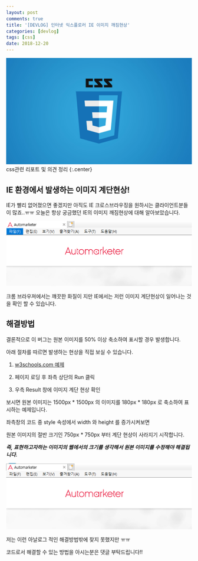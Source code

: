 ```yaml
---
layout: post
comments: true
title: '[DEVLOG] 인터넷 익스플로러 IE 이미지 깨짐현상'
categories: [devlog]
tags: [css]
date: 2018-12-20
---
```

![headerimg](/assets/img/subcate/css.png)
css관련 리포트 및 의견 정리
{:.center}

## IE 환경에서 발생하는 이미지 계단현상!

IE가 빨리 없어졌으면 좋겠지만 아직도 IE 크로스브라우징을 원하시는 클라이언트분들이 많죠..ㅠㅠ
오늘은 항상 궁금했던 IE의 이미지 깨짐현상에 대해 알아보았습니다.

![image](/assets/img/post/css-imgBugInIE/1.png)

크롬 브라우져에서는 꺠끗한 화질이 지만 IE에서는 저런 이미지 계단현상이 일어나는 것을 확인 할 수 있습니다.

## 해결방법

결론적으로 이 버그는 원본 이미지를 50% 이상 축소하여 표시할 경우 발생합니다.

아래 절차를 따르면 발생하는 현상을 직접 보실 수 있습니다.

1. [w3schools.com 예제](https://www.w3schools.com/code/tryit.asp?filename=FM8XMWR0LREF)

2. 페이지 로딩 후 좌측 상단의 Run 클릭

3. 우측 Result 창에 이미지 계단 현상 확인

보시면 원본 이미지는 1500px * 1500px 의 이미지를 180px * 180px 로 축소하여 표시하는 예제입니다.

좌측창의 코드 중 style 속성에서 width 와 height 를 증가시켜보면

원본 이미지의 절반 크기인 750px * 750px 부터 계단 현상이 사라지기 시작합니다.

***즉, 표현하고자하는 이미지의 웹에서의 크기를 생각해서 원본 이미지를 수정해야 해결됩니다.***

![image](/assets/img/post/css-imgBugInIE/2.png)

저는 이런 아날로그 적인 해결방법밖에 찾지 못했지만 ㅠㅠ

코드로서 해결할 수 있는 방법을 아시는분은 댓글 부탁드립니다!!





